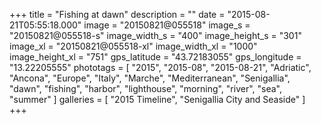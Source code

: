 +++
title = "Fishing at dawn"
description = ""
date = "2015-08-21T05:55:18.000"
image = "20150821@055518"
image_s = "20150821@055518-s"
image_width_s = "400"
image_height_s = "301"
image_xl = "20150821@055518-xl"
image_width_xl = "1000"
image_height_xl = "751"
gps_latitude = "43.72183055"
gps_longitude = "13.22205555"
phototags = [ "2015", "2015-08", "2015-08-21", "Adriatic", "Ancona", "Europe", "Italy", "Marche", "Mediterranean", "Senigallia", "dawn", "fishing", "harbor", "lighthouse", "morning", "river", "sea", "summer" ]
galleries = [ "2015 Timeline", "Senigallia City and Seaside" ]
+++
